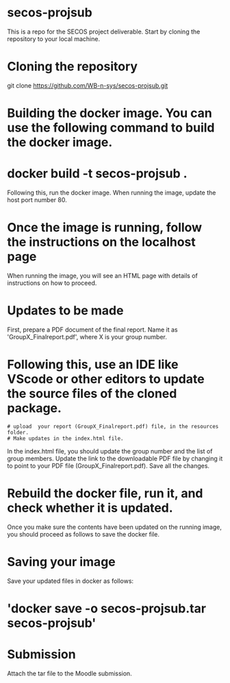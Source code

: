# secos-projsub
This is a repo for the SECOS project deliverable.
Start by cloning the repository to your local machine.

# Cloning the repository
git clone https://github.com/WB-n-sys/secos-projsub.git

# Building the docker image. You can use the following command to build the docker image.
  # docker build -t secos-projsub .


Following this, run the docker image. When running the image, update the host port number 80.


# Once the image is running, follow the instructions on the localhost page

When running the image, you will see an HTML page with details of instructions on how to proceed.

# Updates to be made
 First, prepare a PDF document of the final report.
 Name it as 'GroupX_Finalreport.pdf', where X is your group number.
 
 # Following this, use  an IDE like VScode or other editors to update the source files of the cloned package.

    # upload  your report (GroupX_Finalreport.pdf) file, in the resources folder.
    # Make updates in the index.html file. 

In the index.html file, you should update the group number and the list of group members.
Update the link to the downloadable PDF file by changing it to point to your PDF file (GroupX_Finalreport.pdf).
Save all the changes.

# Rebuild the docker file, run it, and check whether it is updated.

Once you make sure the contents have been updated on the running image, you should proceed as follows to save the docker file.
# Saving your image
Save your updated files in docker as follows:

  # 'docker save -o secos-projsub.tar secos-projsub'

 # Submission 

 Attach the tar file to the Moodle submission.

